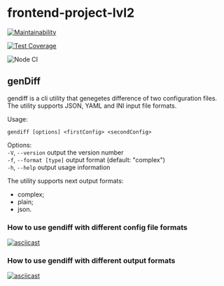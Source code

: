# frontend-project-lvl2

[![Maintainability](https://api.codeclimate.com/v1/badges/2be91a158473133e146d/maintainability)](https://codeclimate.com/github/vbuzivskoy/frontend-project-lvl2/maintainability)

[![Test Coverage](https://api.codeclimate.com/v1/badges/2be91a158473133e146d/test_coverage)](https://codeclimate.com/github/vbuzivskoy/frontend-project-lvl2/test_coverage)

![Node CI](https://github.com/vbuzivskoy/frontend-project-lvl2/workflows/Node%20CI/badge.svg)

## genDiff

gendiff is a cli utility that genegetes difference of two configuration files.\
The utility supports JSON, YAML and INI input file formats.

Usage:
```
gendiff [options] <firstConfig> <secondConfig>
```

Options:\
  ```-V```, ```--version```        output the version number\
  ```-f```, ```--format [type]```  output format (default: "complex")\
  ```-h```, ```--help```           output usage information

The utility supports next output formats:
- complex;
- plain;
- json.

### How to use gendiff with different config file formats

[![asciicast](https://asciinema.org/a/gYhh1Q73xE0CtD2bS5NDM5hKe.svg)](https://asciinema.org/a/gYhh1Q73xE0CtD2bS5NDM5hKe)

### How to use gendiff with different output formats

[![asciicast](https://asciinema.org/a/oAn1F1DmgVwdwHUcmkNU9AOnY.svg)](https://asciinema.org/a/oAn1F1DmgVwdwHUcmkNU9AOnY)